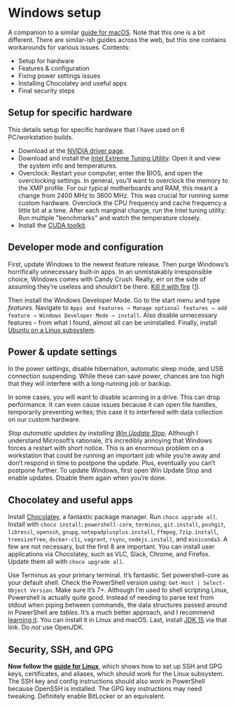 # Windows setup

A companion to a similar [guide for macOS](https://dmyersturnbull.github.io/#macos-setup).
Note that this one is a bit different.
There are similar-ish guides across the web, but this one contains workarounds for various issues.
Contents:

- Setup for hardware
- Features & configuration
- Fixing power settings issues
- Installing Chocolatey and useful apps
- Final security steps

## Setup for specific hardware

This details setup for specific hardware that I have used on 6 PC/workstation builds.

- Download at the [NVIDIA driver page](https://www.geforce.com/drivers).
- Download and install the [Intel Extreme Tuning Utility](https://downloadcenter.intel.com/download/24075/Intel-Extreme-Tuning-Utility-Intel-XTU-).
  Open it and view the system info and temperatures.
- Overclock:
  Restart your computer, enter the BIOS, and open the overclocking settings.
  In general, you’ll want to overclock the memory to the XMP profile. For our typical motherboards
  and RAM, this meant a change from 2400 MHz to 3600 MHz. This was crucial for running some custom
  hardware. Overclock the CPU frequency and cache frequency a little bit at a time. After each
  marginal change, run the Intel tuning utility: Run multiple "benchmarks" and watch the
  temperature closely.
- Install the [CUDA toolkit](https://developer.nvidia.com/cuda-downloads?target_os=Windows&target_arch=x86_64&target_version=10&target_type=exelocal).

## Developer mode and configuration

First, update Windows to the newest feature release.
Then purge Windows’s horrifically unnecessary built‐in apps.
In an unmistakably irresponsible choice, Windows comes with Candy Crush.
Really, err on the side of assuming they’re useless and shouldn’t be there.
[Kill it with fire](https://tvtropes.org/pmwiki/pmwiki.php/Main/KillItWithFire)
([1](https://www.wired.com/2013/10/why-kill-it-with-fire-is-a-terrible-terrible-idea/)).

Then install the Windows Developer Mode.
Go to the start menu and type _features_. Navigate to
`Apps and Features → Manage optional features → add feature → Windows Developer Mode → install`.
Also disable unnecessary features – from what I found, almost all can be uninstalled.
Finally, install
[Ubuntu on a Linux subsystem](https://ubuntu.com/tutorials/ubuntu-on-windows#1-overview).

## Power & update settings

In the power settings, disable hibernation, automatic sleep mode,
and USB connection suspending. While these can save power, chances are too high that they will
interfere with a long‐running job or backup.

In some cases, you will want to disable scanning in a drive. This can drop performance.
It can even cause issues because it can open file handles, temporarily preventing writes;
this case it to interfered with data collection on our custom hardware.

_Stop automatic updates by installing
[Win Update Stop](https://www.novirusthanks.org/products/win-update-stop)_.
Although I understand Microsoft’s rationale, it’s incredibly annoying that Windows forces
a restart with short notice. This is an enormous problem on a workstation that could be running
an important job while you’re away and don’t respond in time to postpone the update.
Plus, eventually you can’t postpone further. To update Windows, first open Win Update Stop and
enable updates. Disable them again when you’re done.

## Chocolatey and useful apps

Install [Chocolatey](https://chocolatey.org/), a fantastic package manager.
Run `choco upgrade all`.
Install with `choco install`: `powershell-core`,
`terminus`, `git.install`, `poshgit`, `libressl`, `openssh`, `gnupg`, `notepadplusplus.install`,
`ffmpeg`, `7zip.install`, `treesizefree`, `docker-cli`, `vagrant`, `rsync`, `nodejs.install`,
and `miniconda3`.
A few are not necessary, but the first 8 are important.
You can install user applications via Chocolatey, such as VLC, Slack, Chrome, and Firefox.
Update them all with `choco upgrade all`.

Use Terminus as your primary terminal. It’s fantastic. Set powershell-core as your default shell.
Check the PowerShell version using: `Get-Host | Select-Object Version`. Make sure it’s 7+.
Although I’m used to shell scripting Linux, Powershell is actually quite good.
Instead of needing to parse text from stdout when piping between commands, the data structures
passed around in PowerShell are _tables_. It’s a much better approach, and I recommend
[learning it](https://devblogs.microsoft.com/powershell/getting-started-with-powershell-core-on-windows-mac-and-linux/).
You can install it in Linux and macOS.
Last, install [JDK 15](https://www.oracle.com/java/technologies/javase-jdk15-downloads.html)
via that link. Do _not_ use OpenJDK.

## Security, SSH, and GPG

**Now follow the [guide for Linux](https://dmyersturnbull.github.io/#-linux-setup)**,
which shows how to set up SSH and GPG keys, certificates, and aliases,
which should work for the Linux subsystem. The SSH key and config instructions should also work in
PowerShell because OpenSSH is installed. The GPG key instructions may need tweaking.
Definitely enable BitLocker or an equivalent.

